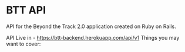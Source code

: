 # BTT API

API for the Beyond the Track 2.0 application created on Ruby on Rails.

API Live in - https://btt-backend.herokuapp.com/api/v1
Things you may want to cover:
